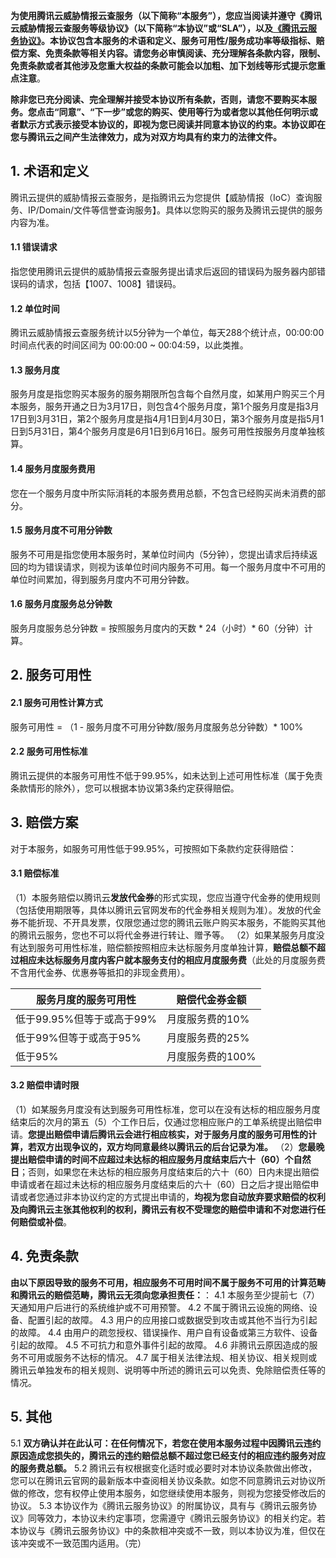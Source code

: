 **为使用腾讯云威胁情报云查服务（以下简称“本服务”），您应当阅读并遵守《腾讯云威胁情报云查服务等级协议》（以下简称“本协议”或“SLA”），以及[《腾讯云服务协议》](https://cloud.tencent.com/document/product/301/1967)。本协议包含本服务的术语和定义、服务可用性/服务成功率等级指标、赔偿方案、免责条款等相关内容。请您务必审慎阅读、充分理解各条款内容，限制、免责条款或者其他涉及您重大权益的条款可能会以加粗、加下划线等形式提示您重点注意**。

**除非您已充分阅读、完全理解并接受本协议所有条款，否则，请您不要购买本服务。您点击“同意”、“下一步”或您的购买、使用等行为或者您以其他任何明示或者默示方式表示接受本协议的，即视为您已阅读并同意本协议的约束。本协议即在您与腾讯云之间产生法律效力，成为对双方均具有约束力的法律文件。**

## 1. 术语和定义
腾讯云提供的威胁情报云查服务，是指腾讯云为您提供【威胁情报（IoC）查询服务、IP/Domain/文件等信誉查询服务】。具体以您购买的服务及腾讯云提供的服务内容为准。
#### 1.1 **错误请求**
指您使用腾讯云提供的威胁情报云查服务提出请求后返回的错误码为服务器内部错误码的请求，包括【1007、1008】错误码。 
#### 1.2 **单位时间**
腾讯云威胁情报云查服务统计以5分钟为一个单位，每天288个统计点，00:00:00 时间点代表的时间区间为 00:00:00 ~ 00:04:59，以此类推。
#### 1.3 **服务月度**
服务月度是指您购买本服务的服务期限所包含每个自然月度，如某用户购买三个月本服务，服务开通之日为3月17日，则包含4个服务月度，第1个服务月度是指3月17日到3月31日，第2个服务月度是指4月1日到4月30日，第3个服务月度是指5月1日到5月31日，第4个服务月度是6月1日到6月16日。服务可用性按服务月度单独核算。
#### 1.4 **服务月度服务费用**
您在一个服务月度中所实际消耗的本服务费用总额，不包含已经购买尚未消费的部分。
#### 1.5 **服务月度不可用分钟数**
服务不可用是指您使用本服务时，某单位时间内（5分钟），您提出请求后持续返回的均为错误请求，则视为该单位时间内服务不可用。每一个服务月度中不可用的单位时间累加，得到服务月度内不可用分钟数。
#### 1.6 **服务月度服务总分钟数**
服务月度服务总分钟数 = 按照服务月度内的天数 * 24（小时）* 60（分钟）计算。

## 2. 服务可用性
#### 2.1 服务可用性计算方式
服务可用性 = （1 - 服务月度不可用分钟数/服务月度服务总分钟数）* 100%
#### 2.2 服务可用性标准
腾讯云提供的本服务可用性不低于99.95%，如未达到上述可用性标准（属于免责条款情形的除外），您可以根据本协议第3条约定获得赔偿。
## 3. 赔偿方案
对于本服务，如服务可用性低于99.95%，可按照如下条款约定获得赔偿：
#### 3.1 赔偿标准
（1）本服务赔偿以腾讯云**发放代金券**的形式实现，您应当遵守代金券的使用规则（包括使用期限等，具体以腾讯云官网发布的代金券相关规则为准）。发放的代金券不能折现、不开具发票，仅限您通过您的腾讯云账户购买本服务，不能购买其他的腾讯云服务，您也不可以将代金券进行转让、赠予等。
（2）如果某服务月度没有达到服务可用性标准，赔偿额按照相应未达标服务月度单独计算，**赔偿总额不超过相应未达标服务月度内客户就本服务支付的相应月度服务费**（此处的月度服务费不含用代金券、优惠券等抵扣的非现金费用）。

| 服务月度的服务可用性 | 赔偿代金券金额| 
|---------|---------|
| 低于99.95%但等于或高于99%| 月度服务费的10% | 
| 低于99%但等于或高于95% | 月度服务费的25% | 
|低于95%  | 月度服务费的100% | 

#### 3.2 赔偿申请时限
（1）如某服务月度没有达到服务可用性标准，您可以在没有达标的相应服务月度结束后的次月的第五（5）个工作日后，仅通过您相应账户的工单系统提出赔偿申请。**您提出赔偿申请后腾讯云会进行相应核实，对于服务月度的服务可用性的计算，若双方出现争议的，双方均同意最终以腾讯云的后台记录为准。**
（2）**您最晚提出赔偿申请的时间不应超过未达标的相应服务月度结束后六十（60）个自然日**；否则，如果您在未达标的相应服务月度结束后的六十（60）日内未提出赔偿申请或者在超过未达标的相应服务月度结束后的六十（60）日之后才提出赔偿申请或者您通过非本协议约定的方式提出申请的，**均视为您自动放弃要求赔偿的权利及向腾讯云主张其他权利的权利，腾讯云有权不受理您的赔偿申请和不对您进行任何赔偿或补偿**。
## 4. 免责条款
**由以下原因导致的服务不可用，相应服务不可用时间不属于服务不可用的计算范畴和腾讯云的赔偿范畴，腾讯云无须向您承担责任：**：
4.1 本服务至少提前七（7）天通知用户后进行的系统维护或不可用预警。
4.2 不属于腾讯云设施的网络、设备、配置引起的故障。
4.3 用户的应用接口或数据受到攻击或其他不当行为引起的故障。
4.4 由用户的疏忽授权、错误操作、用户自有设备或第三方软件、设备引起的故障。
4.5 不可抗力和意外事件引起的故障。
4.6 非腾讯云原因造成的服务不可用或服务不达标的情况。
4.7 属于相关法律法规、相关协议、相关规则或腾讯云单独发布的相关规则、说明等中所述的腾讯云可以免责、免除赔偿责任等的情况。
## 5. 其他
5.1 **双方确认并在此认可：在任何情况下，若您在使用本服务过程中因腾讯云违约原因造成您损失的，腾讯云的违约赔偿总额不超过您已经支付的相应违约服务对应的服务费总额。**
5.2 腾讯云有权根据变化适时或必要时对本协议条款做出修改，您可以在腾讯云官网的最新版本中查阅相关协议条款。如您不同意腾讯云对协议所做的修改，您有权停止使用本服务，如您继续使用本服务，则视为您接受修改后的协议。
5.3 本协议作为《腾讯云服务协议》的附属协议，具有与《腾讯云服务协议》同等效力，本协议未约定事项，您需遵守《腾讯云服务协议》的相关约定。若本协议与《腾讯云服务协议》中的条款相冲突或不一致，则以本协议为准，但仅在该冲突或不一致范围内适用。（完）
